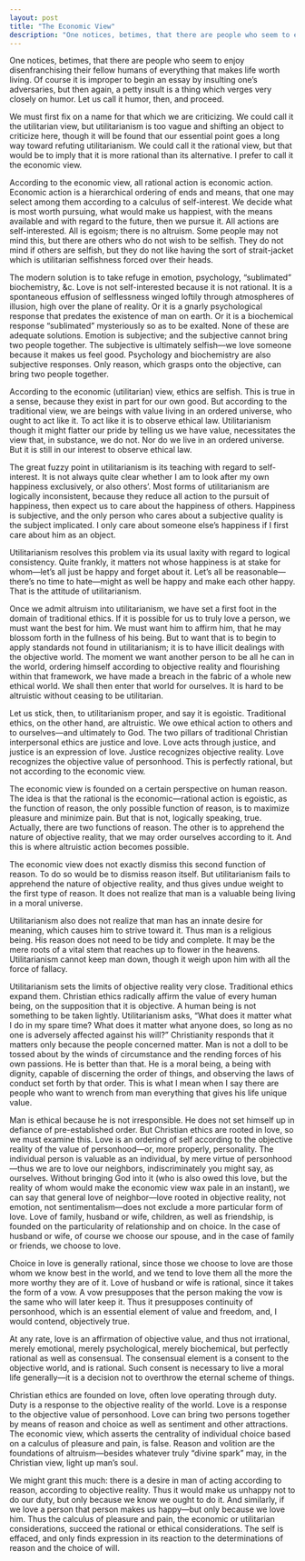 ```yaml
---
layout: post
title: "The Economic View"
description: "One notices, betimes, that there are people who seem to enjoy disenfranchising their fellow humans of everything that makes life worth living..."
---
```


One notices, betimes, that there are people who seem to enjoy disenfranchising their fellow humans of everything that makes life worth living. Of course it is improper to begin an essay by insulting one’s adversaries, but then again, a petty insult is a thing which verges very closely on humor. Let us call it humor, then, and proceed.

We must first fix on a name for that which we are criticizing. We could call it the utilitarian view, but utilitarianism is too vague and shifting an object to criticize here, though it will be found that our essential point goes a long way toward refuting utilitarianism. We could call it the rational view, but that would be to imply that it is more rational than its alternative. I prefer to call it the economic view.

According to the economic view, all rational action is economic action. Economic action is a hierarchical ordering of ends and means, that one may select among them according to a calculus of self-interest. We decide what is most worth pursuing, what would make us happiest, with the means available and with regard to the future, then we pursue it. All actions are self-interested. All is egoism; there is no altruism. Some people may not mind this, but there are others who do not wish to be selfish. They do not mind if others are selfish, but they do not like having the sort of strait-jacket which is utilitarian selfishness forced over their heads.

The modern solution is to take refuge in emotion, psychology, “sublimated” biochemistry, &c. Love is not self-interested because it is not rational. It is a spontaneous effusion of selflessness winged loftily through atmospheres of illusion, high over the plane of reality. Or it is a gnarly psychological response that predates the existence of man on earth. Or it is a biochemical response “sublimated” mysteriously so as to be exalted. None of these are adequate solutions. Emotion is subjective; and the subjective cannot bring two people together. The subjective is ultimately selfish—we love someone because it makes us feel good. Psychology and biochemistry are also subjective responses. Only reason, which grasps onto the objective, can bring two people together.

According to the economic (utilitarian) view, ethics are selfish. This is true in a sense, because they exist in part for our own good. But according to the traditional view, we are beings with value living in an ordered universe, who ought to act like it. To act like it is to observe ethical law. Utilitarianism though it might flatter our pride by telling us we have value, necessitates the view that, in substance, we do not. Nor do we live in an ordered universe. But it is still in our interest to observe ethical law.

The great fuzzy point in utilitarianism is its teaching with regard to self-interest. It is not always quite clear whether I am to look after my own happiness exclusively, or also others’. Most forms of utilitarianism are logically inconsistent, because they reduce all action to the pursuit of happiness, then expect us to care about the happiness of others. Happiness is subjective, and the only person who cares about a subjective quality is the subject implicated. I only care about someone else’s happiness if I first care about him as an object.

Utilitarianism resolves this problem via its usual laxity with regard to logical consistency. Quite frankly, it matters not whose happiness is at stake for whom—let’s all just be happy and forget about it. Let’s all be reasonable—there’s no time to hate—might as well be happy and make each other happy. That is the attitude of utilitarianism.

Once we admit altruism into utilitarianism, we have set a first foot in the domain of traditional ethics. If it is possible for us to truly love a person, we must want the best for him. We must want him to affirm him, that he may blossom forth in the fullness of his being. But to want that is to begin to apply standards not found in utilitarianism; it is to have illicit dealings with the objective world. The moment we want another person to be all he can in the world, ordering himself according to objective reality and flourishing within that framework, we have made a breach in the fabric of a whole new ethical world. We shall then enter that world for ourselves. It is hard to be altruistic without ceasing to be utilitarian.

Let us stick, then, to utilitarianism proper, and say it is egoistic. Traditional ethics, on the other hand, are altruistic. We owe ethical action to others and to ourselves—and ultimately to God. The two pillars of traditional Christian interpersonal ethics are justice and love. Love acts through justice, and justice is an expression of love. Justice recognizes objective reality. Love recognizes the objective value of personhood. This is perfectly rational, but not according to the economic view.

The economic view is founded on a certain perspective on human reason. The idea is that the rational is the economic—rational action is egoistic, as the function of reason, the only possible function of reason, is to maximize pleasure and minimize pain. But that is not, logically speaking, true. Actually, there are two functions of reason. The other is to apprehend the nature of objective reality, that we may order ourselves according to it. And this is where altruistic action becomes possible.

The economic view does not exactly dismiss this second function of reason. To do so would be to dismiss reason itself. But utilitarianism fails to apprehend the nature of objective reality, and thus gives undue weight to the first type of reason. It does not realize that man is a valuable being living in a moral universe.

Utilitarianism also does not realize that man has an innate desire for meaning, which causes him to strive toward it. Thus man is a religious being. His reason does not need to be tidy and complete. It may be the mere roots of a vital stem that reaches up to flower in the heavens. Utilitarianism cannot keep man down, though it weigh upon him with all the force of fallacy.

Utilitarianism sets the limits of objective reality very close. Traditional ethics expand them. Christian ethics radically affirm the value of every human being, on the supposition that it is objective. A human being is not something to be taken lightly. Utilitarianism asks, “What does it matter what I do in my spare time? What does it matter what anyone does, so long as no one is adversely affected against his will?” Christianity responds that it matters only because the people concerned matter. Man is not a doll to be tossed about by the winds of circumstance and the rending forces of his own passions. He is better than that. He is a moral being, a being with dignity, capable of discerning the order of things, and observing the laws of conduct set forth by that order. This is what I mean when I say there are people who want to wrench from man everything that gives his life unique value.

Man is ethical because he is not irresponsible. He does not set himself up in defiance of pre-established order. But Christian ethics are rooted in love, so we must examine this. Love is an ordering of self according to the objective reality of the value of personhood—or, more properly, personality. The individual person is valuable as an individual, by mere virtue of personhood—thus we are to love our neighbors, indiscriminately you might say, as ourselves. Without bringing God into it (who is also owed this love, but the reality of whom would make the economic view wax pale in an instant), we can say that general love of neighbor—love rooted in objective reality, not emotion, not sentimentalism—does not exclude a more particular form of love. Love of family, husband or wife, children, as well as friendship, is founded on the particularity of relationship and on choice. In the case of husband or wife, of course we choose our spouse, and in the case of family or friends, we choose to love.

Choice in love is generally rational, since those we choose to love are those whom we know best in the world, and we tend to love them all the more the more worthy they are of it. Love of husband or wife is rational, since it takes the form of a vow. A vow presupposes that the person making the vow is the same who will later keep it. Thus it presupposes continuity of personhood, which is an essential element of value and freedom, and, I would contend, objectively true.

At any rate, love is an affirmation of objective value, and thus not irrational, merely emotional, merely psychological, merely biochemical, but perfectly rational as well as consensual. The consensual element is a consent to the objective world, and is rational. Such consent is necessary to live a moral life generally—it is a decision not to overthrow the eternal scheme of things.

Christian ethics are founded on love, often love operating through duty. Duty is a response to the objective reality of the world. Love is a response to the objective value of personhood. Love can bring two persons together by means of reason and choice as well as sentiment and other attractions. The economic view, which asserts the centrality of individual choice based on a calculus of pleasure and pain, is false. Reason and volition are the foundations of altruism—besides whatever truly “divine spark” may, in the Christian view, light up man’s soul.

We might grant this much: there is a desire in man of acting according to reason, according to objective reality. Thus it would make us unhappy not to do our duty, but only because we know we ought to do it. And similarly, if we love a person that person makes us happy—but only because we love him. Thus the calculus of pleasure and pain, the economic or utilitarian considerations, succeed the rational or ethical considerations. The self is effaced, and only finds expression in its reaction to the determinations of reason and the choice of will.
